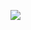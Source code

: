 <p align="left">
  <img src="https://api.boot.dev/v1/users/public/3e6f82a5-6ac3-404d-b9ba-2b5bfa9ab345/thumbnail" >
</p>

